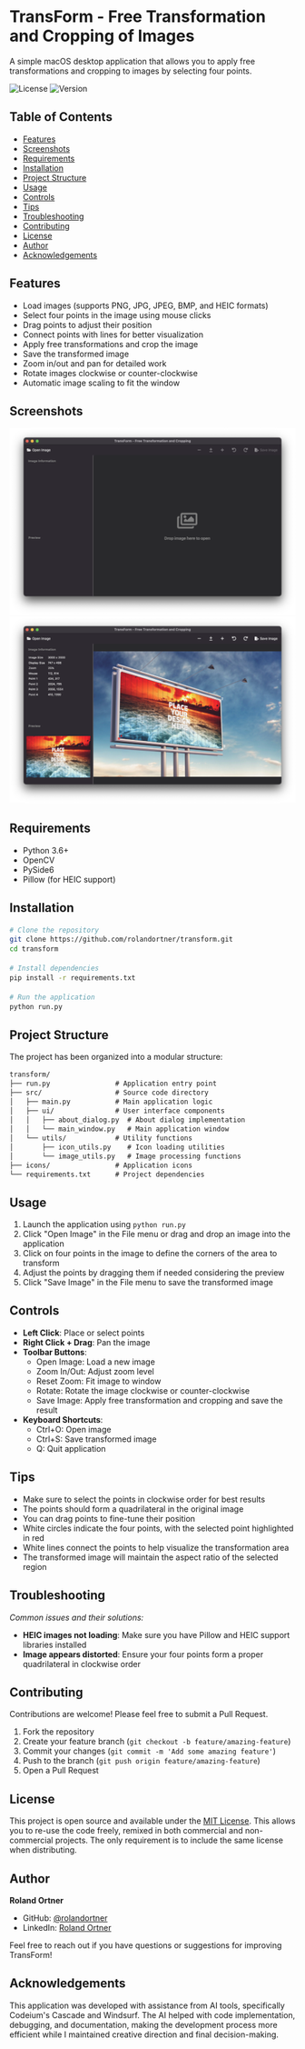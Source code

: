 # TransForm - Free Transformation and Cropping of Images

A simple macOS desktop application that allows you to apply free transformations and cropping to images by selecting four points.

![License](https://img.shields.io/badge/license-MIT-blue.svg)
![Version](https://img.shields.io/badge/version-0.1-green.svg)

## Table of Contents
- [Features](#features)
- [Screenshots](#screenshots)
- [Requirements](#requirements)
- [Installation](#installation)
- [Project Structure](#project-structure)
- [Usage](#usage)
- [Controls](#controls)
- [Tips](#tips)
- [Troubleshooting](#troubleshooting)
- [Contributing](#contributing)
- [License](#license)
- [Author](#author)
- [Acknowledgements](#acknowledgements)

## Features

- Load images (supports PNG, JPG, JPEG, BMP, and HEIC formats)
- Select four points in the image using mouse clicks
- Drag points to adjust their position
- Connect points with lines for better visualization
- Apply free transformations and crop the image
- Save the transformed image
- Zoom in/out and pan for detailed work
- Rotate images clockwise or counter-clockwise
- Automatic image scaling to fit the window

## Screenshots

![Screenshot](screenshot1.png)
![Screenshot](screenshot2.png)

## Requirements

- Python 3.6+
- OpenCV
- PySide6
- Pillow (for HEIC support)

## Installation

```bash
# Clone the repository
git clone https://github.com/rolandortner/transform.git
cd transform

# Install dependencies
pip install -r requirements.txt

# Run the application
python run.py
```

## Project Structure

The project has been organized into a modular structure:

```
transform/
├── run.py                # Application entry point
├── src/                  # Source code directory
│   ├── main.py           # Main application logic
│   ├── ui/               # User interface components
│   │   ├── about_dialog.py  # About dialog implementation
│   │   └── main_window.py   # Main application window
│   └── utils/            # Utility functions
│       ├── icon_utils.py    # Icon loading utilities
│       └── image_utils.py   # Image processing functions
├── icons/                # Application icons
└── requirements.txt      # Project dependencies
```

## Usage

1. Launch the application using `python run.py`
2. Click "Open Image" in the File menu or drag and drop an image into the application
3. Click on four points in the image to define the corners of the area to transform
4. Adjust the points by dragging them if needed considering the preview
5. Click "Save Image" in the File menu to save the transformed image

## Controls

- **Left Click**: Place or select points
- **Right Click + Drag**: Pan the image
- **Toolbar Buttons**:
  - Open Image: Load a new image
  - Zoom In/Out: Adjust zoom level
  - Reset Zoom: Fit image to window
  - Rotate: Rotate the image clockwise or counter-clockwise
  - Save Image: Apply free transformation and cropping and save the result
- **Keyboard Shortcuts**:
  - Ctrl+O: Open image
  - Ctrl+S: Save transformed image
  - Q: Quit application

## Tips

- Make sure to select the points in clockwise order for best results
- The points should form a quadrilateral in the original image
- You can drag points to fine-tune their position
- White circles indicate the four points, with the selected point highlighted in red
- White lines connect the points to help visualize the transformation area
- The transformed image will maintain the aspect ratio of the selected region 

## Troubleshooting

*Common issues and their solutions:*

- **HEIC images not loading**: Make sure you have Pillow and HEIC support libraries installed
- **Image appears distorted**: Ensure your four points form a proper quadrilateral in clockwise order

## Contributing

Contributions are welcome! Please feel free to submit a Pull Request.

1. Fork the repository
2. Create your feature branch (`git checkout -b feature/amazing-feature`)
3. Commit your changes (`git commit -m 'Add some amazing feature'`)
4. Push to the branch (`git push origin feature/amazing-feature`)
5. Open a Pull Request

## License

This project is open source and available under the [MIT License](LICENSE). This allows you to re-use the code freely, remixed in both commercial and non-commercial projects. The only requirement is to include the same license when distributing.

## Author

**Roland Ortner**

- GitHub: [@rolandortner](https://github.com/rolandortner)
- LinkedIn: [Roland Ortner](https://linkedin.com/in/rolandortner)

Feel free to reach out if you have questions or suggestions for improving TransForm!

## Acknowledgements

This application was developed with assistance from AI tools, specifically Codeium's Cascade and Windsurf. The AI helped with code implementation, debugging, and documentation, making the development process more efficient while I maintained creative direction and final decision-making.